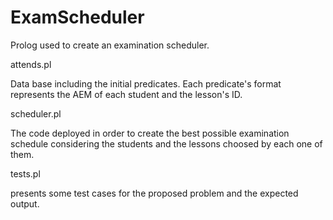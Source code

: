# ExamScheduler
Prolog used to create an examination scheduler.


attends.pl

Data base including the initial predicates.
Each predicate's format represents the AEM of each student and the lesson's ID.


scheduler.pl


The code deployed in order to create the best possible examination schedule considering the students and the lessons choosed by each one of them.


tests.pl


presents some test cases for the proposed problem and the expected output.
